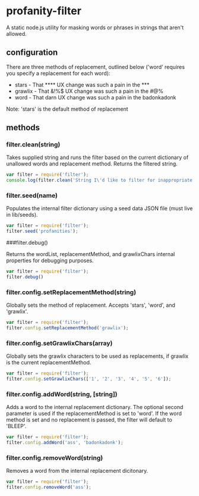 # profanity-filter

A static node.js utility for masking words or phrases in strings that aren't allowed.

## configuration

There are three methods of replacement, outlined below ('word' requires you specify a replacement for each word):

* stars   - That **** UX change was such a pain in the ***
* grawlix - That &!%$ UX change was such a pain in the #@%
* word    - That darn UX change was such a pain in the badonkadonk

Note: 'stars' is the default method of replacement

## methods

### filter.clean(string)

Takes supplied string and runs the filter based on the current dictionary of unallowed words and replacement method. Returns the filtered string.

```javascript
var filter = require('filter');
console.log(filter.clean('String I\'d like to filter for inappropriate words.'));
```

### filter.seed(name)

Populates the internal filter dictionary using a seed data JSON file (must live in lib/seeds).

```javascript
var filter = require('filter');
filter.seed('profanities');
```

###filter.debug()

Returns the wordList, replacementMethod, and grawlixChars internal properties for debugging purposes.

```javascript
var filter = require('filter');
filter.debug()
```

### filter.config.setReplacementMethod(string)

Globally sets the method of replacement. Accepts 'stars', 'word', and 'grawlix'.

```javascript
var filter = require('filter');
filter.config.setReplacementMethod('grawlix');
```

### filter.config.setGrawlixChars(array)

Globally sets the grawlix characters to be used as replacements, if grawlix is the current replacementMethod.

```javascript
var filter = require('filter');
filter.config.setGrawlixChars(['1', '2', '3', '4', '5', '6']);
```

### filter.config.addWord(string, [string])

Adds a word to the internal replacement dictionary. The optional second parameter is used if the replacementMethod is set to 'word'. If the word method is set and no replacement is passed, the filter will default to 'BLEEP'.

```javascript
var filter = require('filter');
filter.config.addWord('ass', 'badonkadonk');
```

### filter.config.removeWord(string)

Removes a word from the internal replacement dicitonary.

```javascript
var filter = require('filter');
filter.config.removeWord('ass');
```